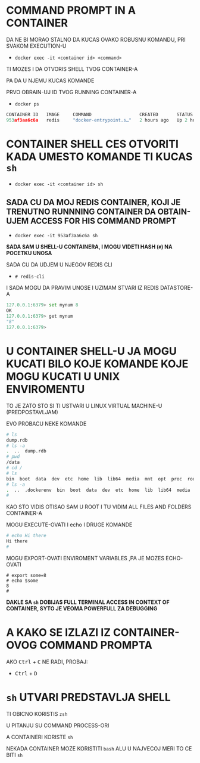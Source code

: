 # COMMAND PROMPT IN A CONTAINER

DA NE BI MORAO STALNO DA KUCAS OVAKO ROBUSNU KOMANDU, PRI SVAKOM EXECUTION-U

- `docker exec -it <container id> <command>`

TI MOZES I DA OTVORIS SHELL TVOG CONTAINER-A

PA DA U NJEMU KUCAS KOMANDE

PRVO OBRAIN-UJ ID TVOG RUNNING CONTAINER-A

- `docker ps`

```c
CONTAINER ID   IMAGE     COMMAND                  CREATED       STATUS       PORTS      NAMES
953af3aa6c6a   redis     "docker-entrypoint.s…"   2 hours ago   Up 2 hours   6379/tcp   laughing_brahmagupta
```

# CONTAINER SHELL CES OTVORITI KADA UMESTO KOMANDE TI KUCAS `sh`

- `docker exec -it <container id> sh`

## SADA CU DA MOJ REDIS CONTAINER, KOJI JE TRENUTNO RUNNNING CONTAINER DA OBTAIN-UJEM ACCESS FOR HIS COMMAND PROMPT

- `docker exec -it 953af3aa6c6a sh`

**SADA SAM U SHELL-U CONTAINERA, I MOGU VIDETI HASH (`#`) NA POCETKU UNOSA**

SADA CU DA UDJEM U NJEGOV REDIS CLI

-  `# redis-cli`

I SADA MOGU DA PRAVIM UNOSE I UZIMAM STVARI IZ REDIS DATASTORE-A

```py
127.0.0.1:6379> set mynum 8
OK
127.0.0.1:6379> get mynum
"8"
127.0.0.1:6379> 
```

# U CONTAINER SHELL-U JA MOGU KUCATI BILO KOJE KOMANDE KOJE MOGU KUCATI U UNIX ENVIROMENTU

TO JE ZATO STO SI TI USTVARI U LINUX VIRTUAL MACHINE-U (PREDPOSTAVLJAM)

EVO PROBACU NEKE KOMANDE

```bash
# ls
dump.rdb
# ls -a
.  ..  dump.rdb
# pwd
/data
# cd /
# ls
bin  boot  data  dev  etc  home  lib  lib64  media  mnt  opt  proc  root  run  sbin  srv  sys  tmp  usr  var
# ls -a                                                                                                                                                                                                       
.  ..  .dockerenv  bin  boot  data  dev  etc  home  lib  lib64  media  mnt  opt  proc  root  run  sbin  srv  sys  tmp  usr  var                                                                               
#
```

KAO STO VIDIS OTISAO SAM U ROOT I TU VIDIM ALL FILES AND FOLDERS CONTAINER-A

MOGU EXECUTE-OVATI I echo I DRUGE KOMANDE

```bash
# echo Hi there                                                                                                                                                                                               
Hi there                                                                                                                                                                                                      
#     
```

MOGU EXPORT-OVATI ENVIROMENT VARIABLES ,PA JE MOZES ECHO-OVATI

```
# export some=8                                                                                                                                                                                               
# echo $some                                                                                                                                                                                                  
8                                                                                                                                                                                                             
#   
```

**DAKLE SA `sh` DOBIJAS FULL TERMINAL ACCESS IN CONTEXT OF CONTAINER, SYTO JE VEOMA POWERFULL ZA DEBUGGING**

# A KAKO SE IZLAZI IZ CONTAINER-OVOG COMMAND PROMPTA

AKO <kbd>Ctrl</kbd> + <kbd>C</kbd> NE RADI, PROBAJ: 

- <kbd>Ctrl</kbd> + <kbd>D</kbd>

# `sh` UTVARI PREDSTAVLJA SHELL

TI OBICNO KORISTIS `zsh`

U PITANJU SU COMMAND PROCESS-ORI

A CONTAINERI KORISTE `sh`

NEKADA CONTAINER MOZE KORISTITI `bash` ALU U NAJVECOJ MERI TO CE BITI `sh`